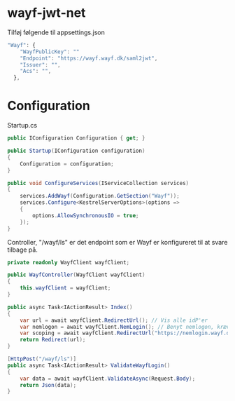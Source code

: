 # wayf-jwt-net
Tilføj følgende til appsettings.json

```javascript
"Wayf": {
    "WayfPublicKey": "" 
    "Endpoint": "https://wayf.wayf.dk/saml2jwt",
    "Issuer": "",
    "Acs": "",
  },
```

# Configuration
Startup.cs
```csharp
public IConfiguration Configuration { get; }

public Startup(IConfiguration configuration)
{
    Configuration = configuration;
}

public void ConfigureServices(IServiceCollection services)
{
    services.AddWayf(Configuration.GetSection("Wayf"));
    services.Configure<KestrelServerOptions>(options =>
    {
        options.AllowSynchronousIO = true;
    });
}
```
Controller, "/wayf/ls" er det endpoint som er Wayf er konfigureret til at svare tilbage på.
```csharp
private readonly WayfClient wayfClient;

public WayfController(WayfClient wayfClient)
{
    this.wayfClient = wayfClient;
}

public async Task<IActionResult> Index()
{
    var url = await wayfClient.RedirectUrl(); // Vis alle idP'er
    var nemlogon = await wayfClient.NemLogin(); // Benyt nemlogon, kræver opsætning af Wayf.
    var scoping = await wayfClient.RedirectUrl("https://nemlogin.wayf.dk"); // Scoping, vælger idP for brugeren. Læs mere på https://www.wayf.dk/da/scoping
    return Redirect(url);
}

[HttpPost("/wayf/ls")]
public async Task<IActionResult> ValidateWayfLogin()
{
    var data = await wayfClient.ValidateAsync(Request.Body);
    return Json(data);
}
```